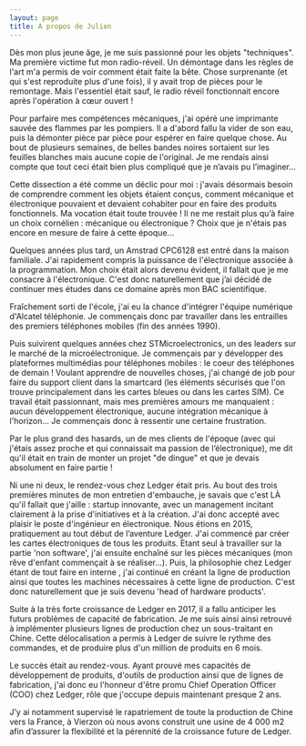 ```yaml
---
layout: page
title: A propos de Julien
---
```



Dès mon plus jeune âge, je me suis passionné pour les objets "techniques". Ma première victime fut mon radio-réveil. Un démontage dans les règles de l'art m'a permis de voir comment était faite la bête. Chose surprenante (et qui s'est reproduite plus d'une fois), il y avait trop de pièces pour le remontage. Mais l'essentiel était sauf, le radio réveil fonctionnait encore après l'opération à cœur ouvert !

Pour parfaire mes compétences mécaniques, j'ai opéré une imprimante sauvée des flammes par les pompiers. Il a d'abord fallu la vider de son eau, puis la démonter pièce par pièce pour espérer en faire quelque chose. Au bout de plusieurs semaines, de belles bandes noires sortaient sur les feuilles blanches mais aucune copie de l'original. Je me rendais ainsi compte que tout ceci était bien plus compliqué que je n’avais pu l’imaginer... 

Cette dissection a été comme un déclic pour moi : j'avais désormais besoin de comprendre comment les objets étaient conçus, comment mécanique et électronique pouvaient et devaient cohabiter pour en faire des produits fonctionnels. Ma vocation était toute trouvée ! Il ne me restait plus qu’à faire un choix cornélien : mécanique ou électronique ? Choix que je n'étais pas encore en mesure de faire à cette époque...

Quelques années plus tard, un Amstrad CPC6128 est entré dans la maison familiale. J'ai rapidement compris la puissance de l'électronique associée à la programmation. Mon choix était alors devenu évident, il fallait que je me consacre à l'électronique. C'est donc naturellement que j’ai décidé de continuer mes études dans ce domaine après mon BAC scientifique.

Fraîchement sorti de l'école, j'ai eu la chance d'intégrer l'équipe numérique d'Alcatel téléphonie. Je commençais donc par travailler dans les entrailles des premiers téléphones mobiles (fin des années 1990). 

Puis suivirent quelques années chez STMicroelectronics, un des leaders sur le marché de la microélectronique. Je commençais par y développer des plateformes multimédias pour téléphones mobiles : le coeur des téléphones de demain !
Voulant apprendre de nouvelles choses, j'ai changé de job pour faire du support client dans la smartcard (les éléments sécurisés que l'on trouve principalement dans les cartes bleues ou dans les cartes SIM). Ce travail était passionnant, mais mes premières amours me manquaient : aucun développement électronique, aucune intégration mécanique à l'horizon… Je commençais donc à ressentir une certaine frustration.

Par le plus grand des hasards, un de mes clients de l'époque (avec qui j'étais assez proche et qui connaissait ma passion de l’électronique), me dit qu'il était en train de monter un projet "de dingue" et que je devais absolument en faire partie !

Ni une ni deux, le rendez-vous chez Ledger était pris. Au bout des trois premières minutes de mon entretien d'embauche, je savais que c'est LÀ qu'il fallait que j'aille : startup innovante, avec un management incitant clairement à la prise d'initiatives et à la création. J'ai donc accepté avec plaisir le poste d'ingénieur en électronique. Nous étions en 2015, pratiquement au tout début de l’aventure Ledger. J'ai commencé par créer les cartes électroniques de tous les produits. Etant seul à travailler sur la partie 'non software', j'ai ensuite enchaîné sur les pièces mécaniques (mon rêve d'enfant commençait à se réaliser...). Puis, la philosophie chez Ledger étant de tout faire en interne , j'ai continué en créant la ligne de production ainsi que toutes les machines nécessaires à cette ligne de production. C'est donc naturellement que je suis devenu 'head of hardware products'. 

Suite à la très forte croissance de Ledger en 2017, il a fallu anticiper les futurs problèmes de capacité de fabrication. Je me suis ainsi ainsi retrouvé à implémenter plusieurs lignes de production chez un sous-traitant en Chine. Cette délocalisation a permis à Ledger de suivre le rythme des commandes, et de produire plus d'un million de produits en 6 mois.

Le succès était au rendez-vous. Ayant prouvé mes capacités de développement de produits, d'outils de production ainsi que de lignes de fabrication, j'ai donc eu l'honneur d'être promu Chief Operation Officer (COO) chez Ledger, rôle que j'occupe depuis maintenant presque 2 ans.

J’y ai notamment supervisé le rapatriement de toute la production de Chine vers la France, à Vierzon où nous avons construit une usine de 4 000 m2 afin d’assurer la flexibilité et la pérennité de la croissance future de Ledger.
